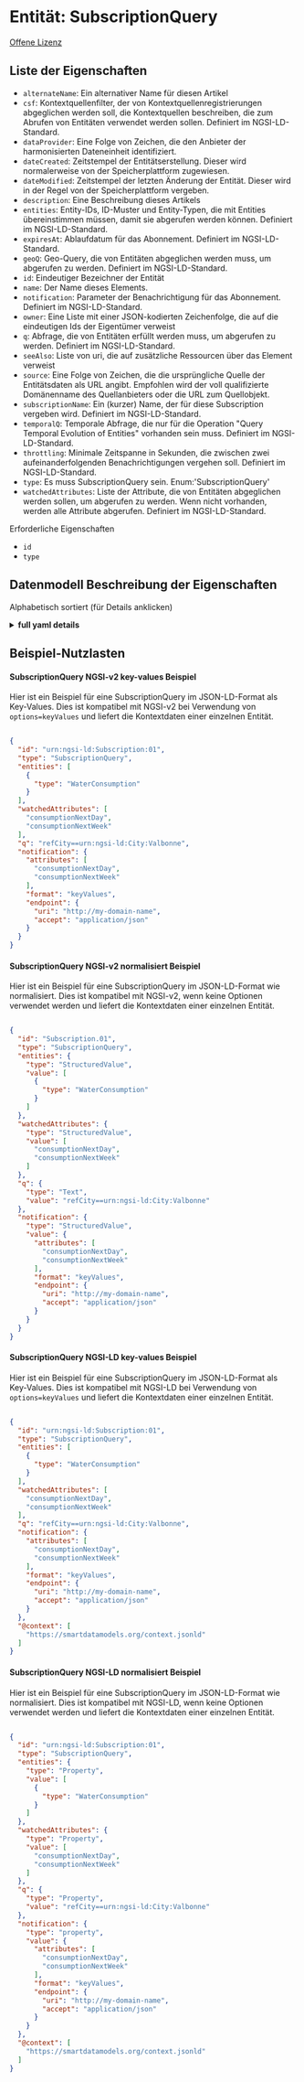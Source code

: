 Entität: SubscriptionQuery  
==========================  
[Offene Lizenz](https://github.com/smart-data-models//dataModel.MachineLearning/blob/master/SubscriptionQuery/LICENSE.md)  

## Liste der Eigenschaften  

- `alternateName`: Ein alternativer Name für diesen Artikel  - `csf`: Kontextquellenfilter, der von Kontextquellenregistrierungen abgeglichen werden soll, die Kontextquellen beschreiben, die zum Abrufen von Entitäten verwendet werden sollen. Definiert im NGSI-LD-Standard.  - `dataProvider`: Eine Folge von Zeichen, die den Anbieter der harmonisierten Dateneinheit identifiziert.  - `dateCreated`: Zeitstempel der Entitätserstellung. Dieser wird normalerweise von der Speicherplattform zugewiesen.  - `dateModified`: Zeitstempel der letzten Änderung der Entität. Dieser wird in der Regel von der Speicherplattform vergeben.  - `description`: Eine Beschreibung dieses Artikels  - `entities`: Entity-IDs, ID-Muster und Entity-Typen, die mit Entities übereinstimmen müssen, damit sie abgerufen werden können. Definiert im NGSI-LD-Standard.  - `expiresAt`: Ablaufdatum für das Abonnement. Definiert im NGSI-LD-Standard.  - `geoQ`: Geo-Query, die von Entitäten abgeglichen werden muss, um abgerufen zu werden. Definiert im NGSI-LD-Standard.  - `id`: Eindeutiger Bezeichner der Entität  - `name`: Der Name dieses Elements.  - `notification`: Parameter der Benachrichtigung für das Abonnement. Definiert im NGSI-LD-Standard.  - `owner`: Eine Liste mit einer JSON-kodierten Zeichenfolge, die auf die eindeutigen Ids der Eigentümer verweist  - `q`: Abfrage, die von Entitäten erfüllt werden muss, um abgerufen zu werden. Definiert im NGSI-LD-Standard.  - `seeAlso`: Liste von uri, die auf zusätzliche Ressourcen über das Element verweist  - `source`: Eine Folge von Zeichen, die die ursprüngliche Quelle der Entitätsdaten als URL angibt. Empfohlen wird der voll qualifizierte Domänenname des Quellanbieters oder die URL zum Quellobjekt.  - `subscriptionName`: Ein (kurzer) Name, der für diese Subscription vergeben wird. Definiert im NGSI-LD-Standard.  - `temporalQ`: Temporale Abfrage, die nur für die Operation "Query Temporal Evolution of Entities" vorhanden sein muss. Definiert im NGSI-LD-Standard.  - `throttling`: Minimale Zeitspanne in Sekunden, die zwischen zwei aufeinanderfolgenden Benachrichtigungen vergehen soll. Definiert im NGSI-LD-Standard.  - `type`: Es muss SubscriptionQuery sein. Enum:'SubscriptionQuery'  - `watchedAttributes`: Liste der Attribute, die von Entitäten abgeglichen werden sollen, um abgerufen zu werden. Wenn nicht vorhanden, werden alle Attribute abgerufen. Definiert im NGSI-LD-Standard.    
Erforderliche Eigenschaften  
- `id`  - `type`  ## Datenmodell Beschreibung der Eigenschaften  
Alphabetisch sortiert (für Details anklicken)  
<details><summary><strong>full yaml details</strong></summary>    
```yaml  
SubscriptionQuery:    
  description: ""    
  properties:    
    alternateName:    
      description: 'An alternative name for this item'    
      type: Property    
    csf:    
      description: 'Context source filter that shall be matched by Context Source Registrations describing Context Sources to be used for retrieving Entities. Defined in NGSI-LD standard.'    
      type: Property    
    dataProvider:    
      description: 'A sequence of characters identifying the provider of the harmonised data entity.'    
      type: Property    
    dateCreated:    
      description: 'Entity creation timestamp. This will usually be allocated by the storage platform.'    
      format: date-time    
      type: Property    
    dateModified:    
      description: 'Timestamp of the last modification of the entity. This will usually be allocated by the storage platform.'    
      format: date-time    
      type: Property    
    description:    
      description: 'A description of this item'    
      type: Property    
    entities:    
      description: 'Entity ids, id pattern and Entity types that shall be matched by Entities in order to be retrieved. Defined in NGSI-LD standard.'    
      items:    
        properties:    
          type:    
            type: string    
        type: object    
      type: Property    
    expiresAt:    
      description: 'Expiration date for the subscription. Defined in NGSI-LD standard.'    
      type: Property    
    geoQ:    
      description: 'Geo-Query that shall be matched by Entities in order be retrieved. Defined in NGSI-LD standard.'    
      type: Property    
    id:    
      anyOf: &subscriptionquery_-_properties_-_owner_-_items_-_anyof    
        - description: 'Property. Identifier format of any NGSI entity'    
          maxLength: 256    
          minLength: 1    
          pattern: ^[\w\-\.\{\}\$\+\*\[\]`|~^@!,:\\]+$    
          type: string    
        - description: 'Property. Identifier format of any NGSI entity'    
          format: uri    
          type: string    
      description: 'Unique identifier of the entity'    
      type: Property    
    name:    
      description: 'The name of this item.'    
      type: Property    
    notification:    
      description: 'Parameters of the notification for the subscription. Defined in NGSI-LD standard.'    
      properties:    
        attributes:    
          items:    
            type: string    
          type: array    
        endPoint:    
          properties:    
            accept:    
              type: string    
            uri:    
              format: uri    
              type: string    
          type: object    
        format:    
          description: 'Property. Format of the output'    
          type: string    
      type: Property    
    owner:    
      description: 'A List containing a JSON encoded sequence of characters referencing the unique Ids of the owner(s)'    
      items:    
        anyOf: *subscriptionquery_-_properties_-_owner_-_items_-_anyof    
        description: 'Property. Unique identifier of the entity'    
      type: Property    
    q:    
      description: 'Query that shall be matched by Entities in order to be retrieved. Defined in NGSI-LD standard.'    
      type: Property    
    seeAlso:    
      description: 'list of uri pointing to additional resources about the item'    
      oneOf:    
        - items:    
            format: uri    
            type: string    
          minItems: 1    
          type: array    
        - format: uri    
          type: string    
      type: Property    
    source:    
      description: 'A sequence of characters giving the original source of the entity data as a URL. Recommended to be the fully qualified domain name of the source provider, or the URL to the source object.'    
      type: Property    
    subscriptionName:    
      description: 'A (short) name given to this Subscription. Defined in NGSI-LD standard.'    
      type: Property    
    temporalQ:    
      description: 'Temporal Query to be present only for ''Query Temporal Evolution of Entities'' operation. Defined in NGSI-LD standard.'    
      type: Property    
    throttling:    
      description: 'Minimal period of time in seconds which shall elapse between two consecutive notifications. Defined in NGSI-LD standard.'    
      type: Property    
    type:    
      description: 'It has to be SubscriptionQuery. Enum:''SubscriptionQuery'''    
      enum:    
        - SubscriptionQuery    
      type: Property    
    watchedAttributes:    
      description: 'List of Attributes that shall be matched by Entities in order to be retrieved. If not present all Attributes will be retrieved. Defined in NGSI-LD standard. '    
      items:    
        type: string    
      type: Property    
  required:    
    - id    
    - type    
  type: object    
```  
</details>    
## Beispiel-Nutzlasten  
#### SubscriptionQuery NGSI-v2 key-values Beispiel  
Hier ist ein Beispiel für eine SubscriptionQuery im JSON-LD-Format als Key-Values. Dies ist kompatibel mit NGSI-v2 bei Verwendung von `options=keyValues` und liefert die Kontextdaten einer einzelnen Entität.  
```json  
{  
  "id": "urn:ngsi-ld:Subscription:01",  
  "type": "SubscriptionQuery",  
  "entities": [  
    {  
      "type": "WaterConsumption"  
    }  
  ],  
  "watchedAttributes": [  
    "consumptionNextDay",  
    "consumptionNextWeek"  
  ],  
  "q": "refCity==urn:ngsi-ld:City:Valbonne",  
  "notification": {  
    "attributes": [  
      "consumptionNextDay",  
      "consumptionNextWeek"  
    ],  
    "format": "keyValues",  
    "endpoint": {  
      "uri": "http://my-domain-name",  
      "accept": "application/json"  
    }  
  }  
}  
```  
#### SubscriptionQuery NGSI-v2 normalisiert Beispiel  
Hier ist ein Beispiel für eine SubscriptionQuery im JSON-LD-Format wie normalisiert. Dies ist kompatibel mit NGSI-v2, wenn keine Optionen verwendet werden und liefert die Kontextdaten einer einzelnen Entität.  
```json  
{  
  "id": "Subscription.01",  
  "type": "SubscriptionQuery",  
  "entities": {  
    "type": "StructuredValue",  
    "value": [  
      {  
        "type": "WaterConsumption"  
      }  
    ]  
  },  
  "watchedAttributes": {  
    "type": "StructuredValue",  
    "value": [  
      "consumptionNextDay",  
      "consumptionNextWeek"  
    ]  
  },  
  "q": {  
    "type": "Text",  
    "value": "refCity==urn:ngsi-ld:City:Valbonne"  
  },  
  "notification": {  
    "type": "StructuredValue",  
    "value": {  
      "attributes": [  
        "consumptionNextDay",  
        "consumptionNextWeek"  
      ],  
      "format": "keyValues",  
      "endpoint": {  
        "uri": "http://my-domain-name",  
        "accept": "application/json"  
      }  
    }  
  }  
}  
```  
#### SubscriptionQuery NGSI-LD key-values Beispiel  
Hier ist ein Beispiel für eine SubscriptionQuery im JSON-LD-Format als Key-Values. Dies ist kompatibel mit NGSI-LD bei Verwendung von `options=keyValues` und liefert die Kontextdaten einer einzelnen Entität.  
```json  
{  
  "id": "urn:ngsi-ld:Subscription:01",  
  "type": "SubscriptionQuery",  
  "entities": [  
    {  
      "type": "WaterConsumption"  
    }  
  ],  
  "watchedAttributes": [  
    "consumptionNextDay",  
    "consumptionNextWeek"  
  ],  
  "q": "refCity==urn:ngsi-ld:City:Valbonne",  
  "notification": {  
    "attributes": [  
      "consumptionNextDay",  
      "consumptionNextWeek"  
    ],  
    "format": "keyValues",  
    "endpoint": {  
      "uri": "http://my-domain-name",  
      "accept": "application/json"  
    }  
  },  
  "@context": [  
    "https://smartdatamodels.org/context.jsonld"  
  ]  
}  
```  
#### SubscriptionQuery NGSI-LD normalisiert Beispiel  
Hier ist ein Beispiel für eine SubscriptionQuery im JSON-LD-Format wie normalisiert. Dies ist kompatibel mit NGSI-LD, wenn keine Optionen verwendet werden und liefert die Kontextdaten einer einzelnen Entität.  
```json  
{  
  "id": "urn:ngsi-ld:Subscription:01",  
  "type": "SubscriptionQuery",  
  "entities": {  
    "type": "Property",  
    "value": [  
      {  
        "type": "WaterConsumption"  
      }  
    ]  
  },  
  "watchedAttributes": {  
    "type": "Property",  
    "value": [  
      "consumptionNextDay",  
      "consumptionNextWeek"  
    ]  
  },  
  "q": {  
    "type": "Property",  
    "value": "refCity==urn:ngsi-ld:City:Valbonne"  
  },  
  "notification": {  
    "type": "property",  
    "value": {  
      "attributes": [  
        "consumptionNextDay",  
        "consumptionNextWeek"  
      ],  
      "format": "keyValues",  
      "endpoint": {  
        "uri": "http://my-domain-name",  
        "accept": "application/json"  
      }  
    }  
  },  
  "@context": [  
    "https://smartdatamodels.org/context.jsonld"  
  ]  
}  
```  
